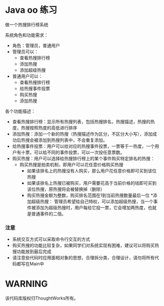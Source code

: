 # Java oo 练习

做一个热搜排行榜系统

系统角色和功能需求：

* 角色：管理员，普通用户
* 管理员可以：
    * 查看热搜排行榜
    * 添加热搜
    * 添加超级热搜
* 普通用户可以：
    * 查看热搜排行榜
    * 给热搜事件投票
    * 购买热搜
    * 添加热搜

各个功能描述：

* 查看热搜排行榜：显示所有热搜列表，包括热搜排名，热搜描述，热搜的热度，热搜按照热度的高低进行排序
* 添加热搜：添加一个新的热搜（热搜描述作为区分，不区分大小写），添加成功后热搜会被添加到热搜列表中，不会重复添加。
* 给热搜事件投票：用户可以给对应的热搜事件投票，一票等于一热度，一个用户有十票，可以给不同的事件投票，可以一次投任意票数。
* 购买热搜：用户可以选择给热搜排行榜上的某个事件购买特定排名的热搜：
    * 购买热搜是拍卖机制，即用户可以花任意价格购买热搜
        * 如果该排名上的热搜没有人购买，那么用户花任意价格即可买到该位热搜
        * 如果该排名上热搜已被购买，用户需要花高于当前价格的钱即可买到该位热搜，原热搜将会被替换掉（删除）
        * 购买热搜金额为整数，购买排名范围在1到当前热搜数量最后一位
*添加超级热搜： 管理员希望给自己特权，可以添加超级热搜，当一个事件被添加为超级热搜时，用户每给它投一票，它会增加两热度，也就是普通事件的二倍。

### 注意
* 系统交互方式可以采取命令行交互的方式
* 购买热搜的功能比较复杂，如果同学们对系统实现有困难，建议可以将购买热搜功能放到最后完成
* 请注意些代码时应用面相对象的思想，合理拆分类，合理设计，请勿将所有代码都写在Main中

# WARNING
该代码库版权归ThoughtWorks所有。
